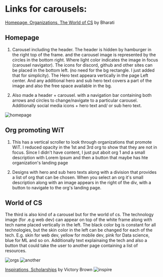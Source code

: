 # Links for carousels:

[Homepage, Organizations, The World of CS](https://www.figma.com/file/Zmn4P7WGr3pBkPsBPc0uIX/Carousels?node-id=0%3A1) by Bharati

## Homepage
1. Carousel including the header. The header is hidden by hamburger in the right top of the frame. and the carousel image is represented by the circles in the bottom right. Where light color indicates the image in focus (carousel navigator). The icons for discord, github and other sites can be placed in the bottom left. (no need for the bg rectangle. I just added that for simplicity). The Hero text appeara vertically in the page Left center. And any additional hero and sub hero text covers a part of the image and also the free space available in the bg.

2. Also made a header + carousel. with a navigation bar containing both arrows and circles to change/navigate to a particular carousel. Additionally social media icons + hero text and/ or sub hero text.

![homepage](https://github.com/shikha-16/Women-in-Technology/blob/master/documents/design/carousels/screenshots/Screenshot%20from%202020-10-14%2010-30-09.png)

## Org promoting WiT
1. This has a vertical scroller to look through organizations that promote WiT. I reduced opacity in the 1st and 3rd org to show that they are not in focus. Since I didn't have content, I just put aboit org 1 and a small description with Lorem Ipsum and then a button that maybe has hte organization's landing page

2. Designs with hero and sub hero texts along with a division that provides a list of org that can be chosen. When you select an org it's small description along with an image appears in the right of the div, with a button to navigate to the org's landing page.

## World of CS
The third is also kind of a carousel but for the world of cs. The technology image (for .e.g web dev) can appear on top of the white frame along with tech name placed vertically in the left.  The black color bg is constant for all technologies, but the skin color in the left can be changed for each of the tech. E.g. skin for web dev, yellow for mobile dev, pink for Data science, blue for ML and so on. Additionally text explainaing the tech and also a button that could take the user to another page containing a list of resources.

![orgs](https://github.com/shikha-16/Women-in-Technology/blob/master/documents/design/carousels/screenshots/Screenshot%20from%202020-10-14%2010-37-48.png)
![another](https://github.com/shikha-16/Women-in-Technology/blob/master/documents/design/carousels/screenshots/Screenshot%20from%202020-10-14%2010-37-56.png)

[Inspirations, Scholarships](https://www.figma.com/file/K6NPMXPPBVfBFf3CHA9nJz/WIT?node-id=1%3A124) by Victory Brown
![inspire](https://github.com/shikha-16/Women-in-Technology/blob/master/documents/design/carousels/screenshots/Screenshot%20from%202020-10-14%2010-37-13.png)
